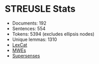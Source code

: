 STREUSLE Stats
==============

* Documents:          192
* Sentences:          554
* Tokens:            5394 (excludes ellipsis nodes)
* Unique lemmas:     1310
* [LexCat](LEXCAT.txt)
* [MWEs](MWES.txt)
* [Supersenses](SUPERSENSES.txt)
